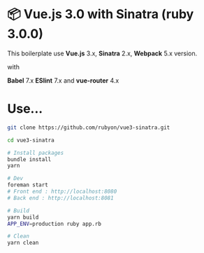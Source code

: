 # 📦 Vue.js 3.0 with Sinatra (ruby 3.0.0)
This boilerplate use **Vue.js** 3.x, **Sinatra** 2.x, **Webpack** 5.x version.

with 

**Babel** 7.x **ESlint** 7.x and **vue-router** 4.x

# Use...
```bash
git clone https://github.com/rubyon/vue3-sinatra.git

cd vue3-sinatra

# Install packages
bundle install
yarn

# Dev
foreman start
# Front end : http://localhost:8080
# Back end : http://localhost:8081

# Build
yarn build
APP_ENV=production ruby app.rb

# Clean
yarn clean
```
